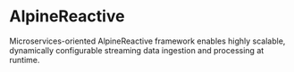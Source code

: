 # AlpineReactive
Microservices-oriented AlpineReactive framework enables highly scalable, dynamically configurable streaming data ingestion and processing at runtime.
